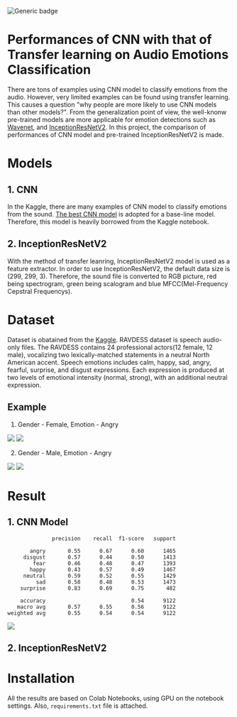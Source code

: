 ![Generic badge](https://img.shields.io/badge/version-1.1.1-green.svg)
# Performances of CNN with that of Transfer learning on Audio Emotions Classification
There are tons of examples using CNN model to classify emotions from the audio. However, very limited examples can be found using transfer learning. This causes a question  "why people are more likely to use CNN models than other models?". From the generalization point of view, the well-knonw pre-trained models are more applicable for emotion detections such as [Wavenet](https://deepmind.com/blog/article/wavenet-generative-model-raw-audio), and [InceptionResNetV2](https://arxiv.org/abs/1602.07261). In this project, the comparison of performances of CNN model and pre-trained InceptionResNetV2 is made. 
# Models
## 1. CNN 
In the Kaggle, there are many examples of CNN model to classify emotions from the sound. [The best CNN model](https://www.kaggle.com/ejlok1/audio-emotion-part-3-baseline-model) is adopted for a base-line model. Therefore, this model is heavily borrowed from the Kaggle notebook. 
## 2. InceptionResNetV2
With the method of transfer leanring, InceptionResNetV2 model is used as a feature extractor. In order to use InceptionResNetV2, the default data size is (299, 299, 3). Therefore, the sound file is converted to RGB picture, red being spectrogram, green being scalogram and blue MFCC(Mel-Frequency Cepstral Frequencys). 

# Dataset
Dataset is obatained from the [Kaggle](https://www.kaggle.com/uwrfkaggler/ravdess-emotional-speech-audio). RAVDESS dataset is speech audio-only files. The RAVDESS contains 24 professional actors(12 female, 12 male), vocalizing two lexically-matched statements in a neutral North American accent. Speech emotions includes calm, happy, sad, angry, fearful, surprise, and disgust expressions. Each expression is produced at two levels of emotional intensity (normal, strong), with an additional neutral expression.

Example
------------------------------------
1. Gender - Female, Emotion - Angry 
<div>
  <img src = "https://user-images.githubusercontent.com/70493869/104118197-88b2f380-536a-11eb-9a3e-b0d0c01d700f.png"></img>
  <img src = "https://user-images.githubusercontent.com/70493869/104120027-109efa80-5377-11eb-9c83-3c7f9d84421a.png"></img>
</div>

2. Gender - Male, Emotion - Angry 
<div>
  <img src = "https://user-images.githubusercontent.com/70493869/104120065-5491ff80-5377-11eb-8097-bfef1573ae99.png"></img>
  <img src = "https://user-images.githubusercontent.com/70493869/104120066-552a9600-5377-11eb-8239-440cd642df0d.png"></img>
</div>


# Result

## 1. CNN Model

```
              precision    recall  f1-score   support

       angry       0.55      0.67      0.60      1465
     disgust       0.57      0.44      0.50      1413
        fear       0.46      0.48      0.47      1393
       happy       0.43      0.57      0.49      1467
     neutral       0.59      0.52      0.55      1429
         sad       0.58      0.48      0.53      1473
    surprise       0.83      0.69      0.75       482

    accuracy                           0.54      9122
   macro avg       0.57      0.55      0.56      9122
weighted avg       0.55      0.54      0.54      9122
```
<div>
  <img src = "https://user-images.githubusercontent.com/70493869/104126335-448e1600-539f-11eb-9132-038b57894018.png"></img>
</div>



## 2. InceptionResNetV2







# Installation
All the results are based on Colab Notebooks, using GPU on the notebook settings. Also, `requirements.txt` file is attached. 

